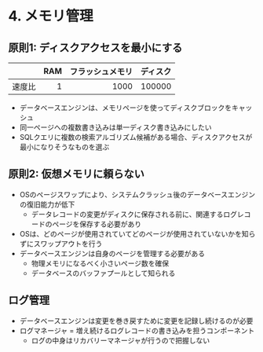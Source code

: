 # 4. メモリ管理

## 原則1: ディスクアクセスを最小にする

||RAM|フラッシュメモリ|ディスク|
|:--|--:|--:|--:|
|速度比|1|1000|100000|

- データベースエンジンは、メモリページを使ってディスクブロックをキャッシュ
- 同一ページへの複数書き込みは単一ディスク書き込みにしたい
- SQLクエリに複数の検索アルゴリズム候補がある場合、ディスクアクセスが最小になりそうなものを選ぶ

## 原則2: 仮想メモリに頼らない

- OSのページスワップにより、システムクラッシュ後のデータベースエンジンの復旧能力が低下
  - データレコードの変更がディスクに保存される前に、関連するログレコードのページを保存する必要があり
- OSは、どのページが使用されていてどのページが使用されていないかを知らずにスワップアウトを行う
- データベースエンジンは自身のページを管理する必要がある
  - 物理メモリになるべく小さいページ数を確保
  - データベースのバッファプールとして知られる

## ログ管理

- データベースエンジンは変更を巻き戻すために変更を記録し続けるのが必要
- ログマネージャ = 増え続けるログレコードの書き込みを担うコンポーネント
  - ログの中身はリカバリーマネージャが行うので把握しない
